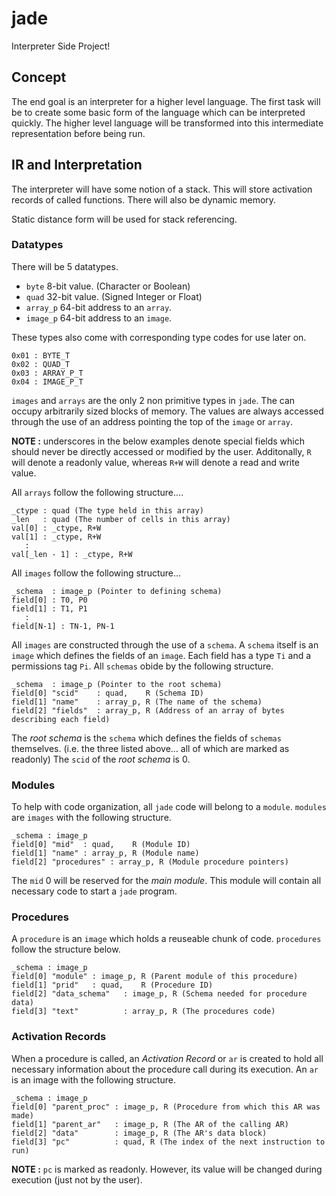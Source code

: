 # jade

Interpreter Side Project!

## Concept
The end goal is an interpreter for a higher 
level language. The first task will be to 
create some basic form of the language which 
can be interpreted quickly.
The higher level language will be transformed into 
this intermediate representation before being run.

## IR and Interpretation
The interpreter will have some notion of a stack. 
This will store activation records of called functions.
There will also be dynamic memory.

Static distance form will be used for stack 
referencing. 

### Datatypes
There will be 5 datatypes.
* `byte` 8-bit value.  (Character or Boolean)
* `quad` 32-bit value. (Signed Integer or Float)
* `array_p` 64-bit address to an `array`.
* `image_p` 64-bit address to an `image`.

These types also come with corresponding type codes for use later on. 
```
0x01 : BYTE_T
0x02 : QUAD_T
0x03 : ARRAY_P_T
0x04 : IMAGE_P_T
```
`images` and `arrays` are the only 2 non primitive types in `jade`.
The can occupy arbitrarily sized blocks of memory.
The values are always accessed through the use of an address pointing 
the top of the `image` or `array`.

__NOTE :__ underscores in the below examples denote special fields which should
never be directly accessed or modified by the user. Additonally, `R` will denote a readonly value, whereas `R+W` will denote a read and write value.

All `arrays` follow the following structure....
```
_ctype : quad (The type held in this array)
_len   : quad (The number of cells in this array)
val[0] : _ctype, R+W
val[1] : _ctype, R+W
   :
val[_len - 1] : _ctype, R+W
```

All `images` follow the following structure...
```
_schema  : image_p (Pointer to defining schema)
field[0] : T0, P0
field[1] : T1, P1
   :
field[N-1] : TN-1, PN-1
```
All `images` are constructed through the use of a `schema`. 
A `schema` itself is an `image` which defines the fields of an `image`.
Each field has a type `Ti` and a permissions tag `Pi`. All `schemas` obide by the following structure.
```
_schema  : image_p (Pointer to the root schema)
field[0] "scid"    : quad,    R (Schema ID)
field[1] "name"    : array_p, R (The name of the schema)
field[2] "fields"  : array_p, R (Address of an array of bytes describing each field)
```
The *root schema* is the `schema` which defines the fields of `schemas` themselves. (i.e. the three listed above... all of which are marked as readonly) 
The `scid` of the *root schema* is 0.

### Modules

To help with code organization, all `jade` code will belong to a `module`.
`modules` are `images` with the following structure.

```
_schema : image_p
field[0] "mid"  : quad,    R (Module ID)
field[1] "name" : array_p, R (Module name)
field[2] "procedures" : array_p, R (Module procedure pointers)
```

The `mid` 0 will be reserved for the *main module*. 
This module will contain all necessary code to start a `jade` program.

### Procedures
A `procedure` is an `image` which holds a reuseable chunk of code.
`procedures` follow the structure below.

```
_schema : image_p
field[0] "module" : image_p, R (Parent module of this procedure)
field[1] "prid"   : quad,    R (Procedure ID)
field[2] "data_schema"   : image_p, R (Schema needed for procedure data)
field[3] "text"          : array_p, R (The procedures code)
```

### Activation Records

When a procedure is called, an *Activation Record* or `ar` is created to hold all necessary information about the procedure call during its execution. An `ar` is an image with the following structure.

```
_schema : image_p
field[0] "parent_proc" : image_p, R (Procedure from which this AR was made)
field[1] "parent_ar"   : image_p, R (The AR of the calling AR)
field[2] "data"        : image_p, R (The AR's data block)
field[3] "pc"          : quad, R (The index of the next instruction to run)
```

__NOTE :__ `pc` is marked as readonly. However, its value will be changed during 
execution (just not by the user).